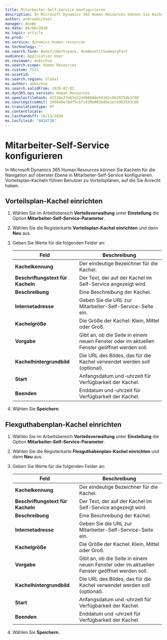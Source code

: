 ```yaml
---
title: Mitarbeiter-Self-Service konfigurieren
description: In Microsoft Dynamics 365 Human Resources können Sie Kacheln für die Navigation auf oberster Ebene in Mitarbeiter-Self-Service konfigurieren.
author: andreabichsel
manager: AnnBe
ms.date: 04/06/2020
ms.topic: article
ms.prod: ''
ms.service: dynamics-human-resources
ms.technology: ''
ms.search.form: BenefitWorkspace, HcmBenefitSummaryPart
audience: Application User
ms.reviewer: anbichse
ms.search.scope: Human Resources
ms.custom: 7521
ms.assetid: ''
ms.search.region: Global
ms.author: anbichse
ms.search.validFrom: 2020-02-03
ms.dyn365.ops.version: Human Resources
ms.openlocfilehash: d1534e37e83e22dd9860de54165c062935db3798
ms.sourcegitcommit: 199848e78df5cb7c439b001bdbe1ece963593cdb
ms.translationtype: HT
ms.contentlocale: 
ms.lasthandoff: 10/13/2020
ms.locfileid: "4418726"
---
```

# <a name="configure-employee-self-service"></a>Mitarbeiter-Self-Service konfigurieren

In Microsoft Dynamics 365 Human Resources können Sie Kacheln für die Navigation auf oberster Ebene in Mitarbeiter-Self-Service konfigurieren. Vorteilsplan-Kacheln führen Benutzer zu Vorteilsplänen, auf die Sie Anrecht haben.

## <a name="set-up-a-benefit-plans-tile"></a>Vorteilsplan-Kachel einrichten

1. Wählen Sie im Arbeitsbereich **Vorteilsverwaltung** unter **Einstellung** die Option **Mitarbeiter-Self-Service-Parameter**.

2. Wählen Sie die Registerkarte **Vorteilsplan-Kachel einrichten** und dann **Neu** aus.

3. Geben Sie Werte für die folgenden Felder an:

   | Feld | Beschreibung |
   | --- | --- |
   | **Kachelkennung** | Der eindeutige Bezeichner für die Kachel. |
   | **Beschriftungstext für Kacheln** | Der Text, der auf der Kachel im Self-Service angezeigt wird. |
   | **Beschreibung** | Eine Beschreibung der Kachel. |
   | **Internetadresse** | Geben Sie die URL zur Mitarbeiter-Self-Service-Seite ein. |
   | **Kachelgröße** | Die Größe der Kachel: Klein, Mittel oder Groß. |
   | **Vorgabe** | Gibt an, ob die Seite in einem neuen Fenster oder im aktuellen Fenster geöffnet werden soll. |
   | **Kachelhintergrundbild** | Die URL des Bildes, das für die Kachel verwendet werden soll (optional). |
   | **Start** | Anfangsdatum und ‑uhrzeit für Verfügbarkeit der Kachel. |
   | **Beenden** | Enddatum und ‑uhrzeit für Verfügbarkeit der Kachel. |

4. Wählen Sie **Speichern**.

## <a name="set-up-a-flex-credit-plan-tile"></a>Flexguthabenplan-Kachel einrichten

1. Wählen Sie im Arbeitsbereich **Vorteilsverwaltung** unter **Einstellung** die Option **Mitarbeiter-Self-Service-Parameter**.

2. Wählen Sie die Registerkarte **Flexguthabenplan-Kachel einrichten** und dann **Neu** aus.

3. Geben Sie Werte für die folgenden Felder an:

   | Feld | Beschreibung |
   | --- | --- |
   | **Kachelkennung** | Der eindeutige Bezeichner für die Kachel. |
   | **Beschriftungstext für Kacheln** | Der Text, der auf der Kachel im Self-Service angezeigt wird. |
   | **Beschreibung** | Eine Beschreibung der Kachel. |
   | **Internetadresse** | Geben Sie die URL zur Mitarbeiter-Self-Service-Seite ein. |
   | **Kachelgröße** | Die Größe der Kachel: Klein, Mittel oder Groß. |
   | **Vorgabe** | Gibt an, ob die Seite in einem neuen Fenster oder im aktuellen Fenster geöffnet werden soll. |
   | **Kachelhintergrundbild** | Die URL des Bildes, das für die Kachel verwendet werden soll (optional). |
   | **Start** | Anfangsdatum und ‑uhrzeit für Verfügbarkeit der Kachel. |
   | **Beenden** | Enddatum und ‑uhrzeit für Verfügbarkeit der Kachel. |

4. Wählen Sie **Speichern**.
